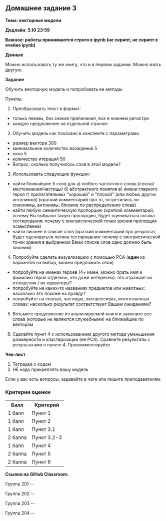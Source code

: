 ## Домашнее задание 3

**Тема: векторные модели**

**Дедлайн: 5.10 23:59**

**Важное: работы принимаются строго в ipynb (не скрипт, не скрипт в ячейке ipynb)**

**Данные**

Можно использовать ту же книгу, что и в первом задании. Можно взять другую.

**Задание**

Обучить векторную модель и попробовать ее методы.


Пункты:

1. Преобразовать текст в формат:
  - только леммы, без знаков препинания, все в нижнем регистре
  - каждое предложение на отдельной строчке

2. Обучить модель как показано в конспекте с параметрами
  - размер вектора 300
  - минимальное количество вхождений 5
  - окно 5
  - количество итераций 50
  - Вопрос: сколько получилось слов в этой модели?

3. Использовать следующие функции:
  - найти ближайшие 5 слов для а) любого частотного слова (союза/местоимения/частицы) б) абстрактного понятия в) имени главного героя г) прилагательных "хороший" и "плохой" (или любых других антонимов) (краткий комментарий про то, встретились ли синонимы, антонимы, близкие по распределению слова)
  - найти любую семантическую пропорцию (краткий комментарий, почему Вы выбрали такую пропорцию, будет оцениваться логика тестирования: почему с лингвистической точки зрения пропорция осмысленна)
  - найти лишнее в списке слов (краткий комментарий про результат, будет оцениваться логика тестирования: почему с лингвистической точки зрения в выбранном Вами списке слов одно должно быть лишним)

4. Попробуйте сделать визуализацию с помощью PCA (**один** из вариантов на выбор, можно предложить свой)
  - попробуйте на именах героев (4+ имен, можно брать имя и фамилию героя отдельно, это даже интересно): это отражает их отношения / их характеры?
  - попробуйте на каких-то названиях предметов или животных: насколько это похоже на правду? 
  - попробуйте на союзах, частицах, экспрессивах, многозначных словах: насколько результат соответствует Вашим ожиданиям?

5. Возьмите предложение из анализируемой книги и замените все слова (которые не являются служебными) на ближайшие по векторам

6. Сделайте пункт 4 с использованием другого метода уменьшения размерности и кластеризации (не PCA). Сравните результаты с результатами в пункте 4. Прокомментируйте.

**Чек-лист**

1. Тетрадка с кодом
2. НЕ надо прикреплять вашу модель

Если у вас есть вопросы, задавайте в чате или пишите преподавателям

### Критерии оценки
  
<table>
    <tr><th>Балл</th><th>Критерий</th></tr>
    <tr><td>1 балл</td><td>Пункт 1</td></tr>
    <tr><td>1 балл</td><td>Пункт 2</td></tr>
    <tr><td>1 балл</td><td>Пункт 3.1</td></tr>
    <tr><td>2 балла</td><td>Пункт 3.2-3</td></tr>
    <tr><td>1 балл</td><td>Пункт 4</td></tr>
    <tr><td>2 балла</td><td>Пункт 5</td></tr>
    <tr><td>2 балла</td><td>Пункт 6</td></tr>
</table>

**Ссылки на GiHub Classroom:**

Группа 201 -- 

Группа 202 -- 

Группа 203 -- 

Группа 204 -- 
